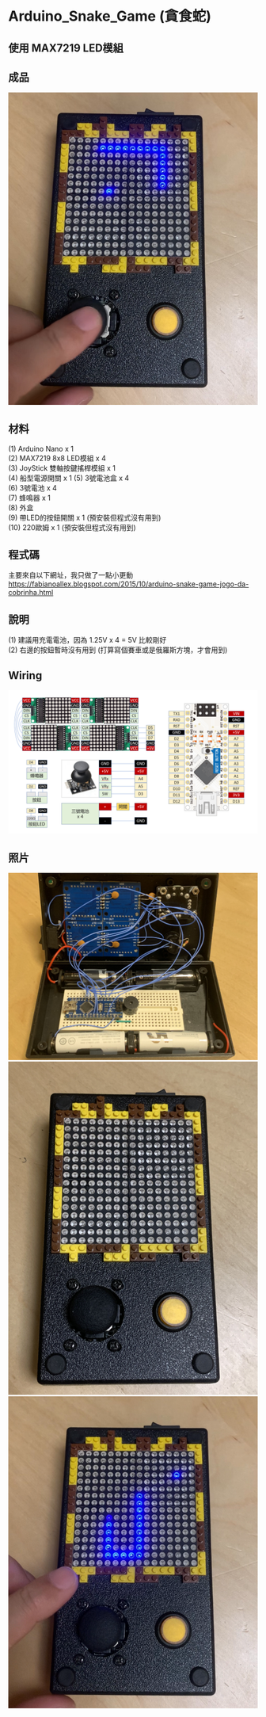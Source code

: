 # Arduino_Snake_Game (貪食蛇)  
## 使用 MAX7219 LED模組  
## 成品  
![image](https://github.com/Chihhao/Arduino_Snake_Game/blob/main/image/3.png)  
## 材料  
(1) Arduino Nano x 1  
(2) MAX7219 8x8 LED模組 x 4  
(3) JoyStick 雙軸按鍵搖桿模組 x 1  
(4) 船型電源開關 x 1 
(5) 3號電池盒 x 4  
(6) 3號電池 x 4  
(7) 蜂鳴器 x 1  
(8) 外盒  
(9) 帶LED的按鈕開關 x 1 (預安裝但程式沒有用到)  
(10) 220歐姆 x 1  (預安裝但程式沒有用到)  

## 程式碼 
主要來自以下網址，我只做了一點小更動  
https://fabianoallex.blogspot.com/2015/10/arduino-snake-game-jogo-da-cobrinha.html  

## 說明  
(1) 建議用充電電池，因為 1.25V x 4 = 5V 比較剛好  
(2) 右邊的按鈕暫時沒有用到 (打算寫個賽車或是俄羅斯方塊，才會用到)  

## Wiring  
![image](https://github.com/Chihhao/Arduino_Snake_Game/blob/main/image/wiring.png)  

## 照片  
![image](https://github.com/Chihhao/Arduino_Snake_Game/blob/main/image/2.jpg)  
![image](https://github.com/Chihhao/Arduino_Snake_Game/blob/main/image/1.jpg)  
![image](https://github.com/Chihhao/Arduino_Snake_Game/blob/main/image/4.png)  
